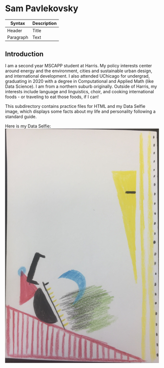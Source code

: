 # Sam Pavlekovsky

| Syntax | Description |
| ----------- | ----------- |
| Header | Title |
| Paragraph | Text |

## Introduction
I am a second year MSCAPP student at Harris. My policy interests center around energy and the environment, cities and sustainable urban design, and international development. I also attended UChicago for undergrad, graduating in 2020 with a degree in Computational and Applied Math (like Data Science). I am from a northern suburb originally. Outside of Harris, my interests include language and linguistics, choir, and cooking international foods - or traveling to eat those foods, if I can!

This subdirectory contains practice files for HTML and my Data Selfie image, which displays some facts about my life and personality following a standard guide.

Here is my Data Selfie:
![](./homework/DataSelfie.jpg)
